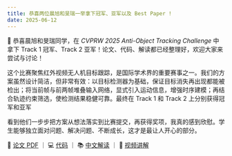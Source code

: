 ```yaml
---
title: 恭喜两位晨旭和旻瑞一举拿下冠军、亚军以及 Best Paper !
date: 2025-06-12
---
```


🎉 恭喜晨旭和旻瑞同学，在 *CVPRW 2025 Anti-Object Tracking Challenge* 中拿下 Track 1 冠军、Track 2 亚军！论文、代码、解读都已经整理好，欢迎大家来尝试与讨论！

<!--more-->

这个比赛聚焦红外视频无人机目标跟踪，是国际学术界的重要赛事之一。我们的方案虽然设计简洁，但非常有效：以目标检测器为基础，保证目标消失再出现都能被检出；将当前帧与前两帧堆叠输入网络，显式引入运动信息，增强时序建模；再结合轨迹约束筛选，使检测结果稳健可靠。最终在 Track 1 和 Track 2 上分别获得冠军和亚军

看到他们一步步把方案从想法落实到比赛提交，再获得奖项，我真的感到欣慰。学生能够独立面对问题、解决问题、不断成长，这才是最让人开心的部分。

<!-- 我们一直坚持，不论出身或背景，只看学生愿不愿意投入、愿不愿意尝试。学生努力，我们就开心；学生取得成绩，我们更开心。但更重要的是，他们在成长，能够独立做事、学会思考，这才是最值得庆贺的。 -->

📄 [论文 PDF](https://openaccess.thecvf.com/content/CVPR2025W/Anti-UAV/papers/Peng_A_Simple_Detector_with_Frame_Dynamics_is_a_Strong_Tracker_CVPRW_2025_paper.pdf) ｜ 💻 [代码](https://github.com/facias914/A-Simple-Detector-is-a-Strong-Tracker) ｜ 📚 [中文解读](https://zhuanlan.zhihu.com/p/1898471813731816565) ｜ 🎥 [视频讲解](https://www.bilibili.com/video/BV13L75znEse/)

